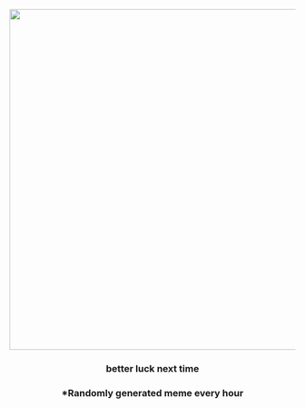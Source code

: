 <p align="center">
        <img src="https://i.redd.it/ul58s24as5w91.jpg" width="600" height="600">
        </p>
        <h3 align="center">better luck next time</h3>
        <h3 align="center">*Randomly generated meme every hour</h3>
    